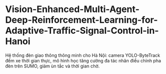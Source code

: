 # Vision-Enhanced-Multi-Agent-Deep-Reinforcement-Learning-for-Adaptive-Traffic-Signal-Control-in-Hanoi
Hệ thống đèn giao thông thông minh cho Hà Nội: camera YOLO-ByteTrack đếm xe thời gian thực, mô hình học tăng cường đa tác nhân điều chỉnh pha đèn trên SUMO, giảm ùn tắc và thời gian chờ.






